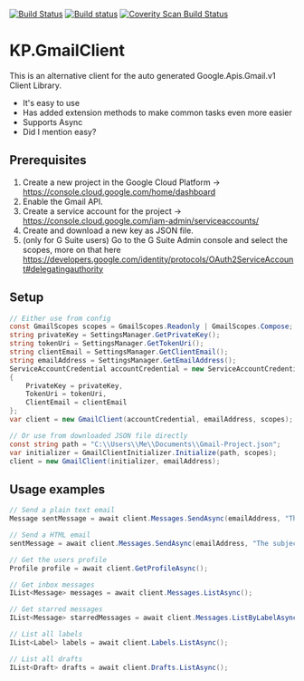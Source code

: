 [![Build Status](https://travis-ci.org/kpstolk/KP.GmailClient.svg?branch=master)](https://travis-ci.org/kpstolk/KP.GmailClient)
[![Build status](https://ci.appveyor.com/api/projects/status/tqv09fs3fo9a37t0?svg=true)](https://ci.appveyor.com/project/KP/gmail-api)
<a href="https://scan.coverity.com/projects/kpstolk-kp-gmailclient">
  <img alt="Coverity Scan Build Status"
       src="https://scan.coverity.com/projects/5330/badge.svg"/>
</a>

# KP.GmailClient
This is an alternative client for the auto generated Google.Apis.Gmail.v1 Client Library.

- It's easy to use
- Has added extension methods to make common tasks even more easier
- Supports Async
- Did I mention easy?

## Prerequisites
1. Create a new project in the Google Cloud Platform -> https://console.cloud.google.com/home/dashboard
2. Enable the Gmail API.
3. Create a service account for the project -> https://console.cloud.google.com/iam-admin/serviceaccounts/
4. Create and download a new key as JSON file.
5. (only for G Suite users) Go to the G Suite Admin console and select the scopes, more on that here https://developers.google.com/identity/protocols/OAuth2ServiceAccount#delegatingauthority

## Setup
``` csharp
// Either use from config
const GmailScopes scopes = GmailScopes.Readonly | GmailScopes.Compose;
string privateKey = SettingsManager.GetPrivateKey();
string tokenUri = SettingsManager.GetTokenUri();
string clientEmail = SettingsManager.GetClientEmail();
string emailAddress = SettingsManager.GetEmailAddress();
ServiceAccountCredential accountCredential = new ServiceAccountCredential
{
    PrivateKey = privateKey,
    TokenUri = tokenUri,
    ClientEmail = clientEmail
};
var client = new GmailClient(accountCredential, emailAddress, scopes);

// Or use from downloaded JSON file directly
const string path = "C:\\Users\\Me\\Documents\\Gmail-Project.json";
var initializer = GmailClientInitializer.Initialize(path, scopes);
client = new GmailClient(initializer, emailAddress);
```

## Usage examples
``` csharp
// Send a plain text email
Message sentMessage = await client.Messages.SendAsync(emailAddress, "The subject", "Plain text body");

// Send a HTML email
sentMessage = await client.Messages.SendAsync(emailAddress, "The subject", "<h1>HTML body</h1>", isBodyHtml: true);

// Get the users profile
Profile profile = await client.GetProfileAsync();

// Get inbox messages
IList<Message> messages = await client.Messages.ListAsync();

// Get starred messages
IList<Message> starredMessages = await client.Messages.ListByLabelAsync(Label.Starred);

// List all labels
IList<Label> labels = await client.Labels.ListAsync();

// List all drafts
IList<Draft> drafts = await client.Drafts.ListAsync();
```
